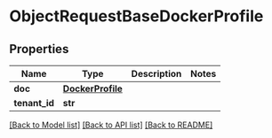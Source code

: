 # ObjectRequestBaseDockerProfile

## Properties
Name | Type | Description | Notes
------------ | ------------- | ------------- | -------------
**doc** | [**DockerProfile**](DockerProfile.md) |  | 
**tenant_id** | **str** |  | 

[[Back to Model list]](../README.md#documentation-for-models) [[Back to API list]](../README.md#documentation-for-api-endpoints) [[Back to README]](../README.md)

